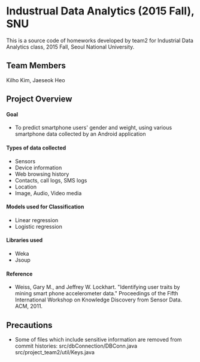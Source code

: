 Industrual Data Analytics (2015 Fall), SNU
==============

This is a source code of homeworks developed by team2 for Industrial Data Analytics class, 2015 Fall, Seoul National University.


Team Members
--------------

Kilho Kim, Jaeseok Heo


Project Overview
--------------

#### Goal

- To predict smartphone users' gender and weight, using various smartphone data collected by an Android application

#### Types of data collected
- Sensors
- Device information
- Web browsing history
- Contacts, call logs, SMS logs
- Location
- Image, Audio, Video media

#### Models used for Classification
- Linear regression
- Logistic regression

#### Libraries used
- Weka
- Jsoup

#### Reference
- Weiss, Gary M., and Jeffrey W. Lockhart. "Identifying user traits by mining smart phone accelerometer data." Proceedings of the Fifth International Workshop on Knowledge Discovery from Sensor Data. ACM, 2011.


Precautions
--------------

- Some of files which include sensitive information are removed from commit histories:
  src/dbConnection/DBConn.java
  src/project_team2/util/Keys.java
